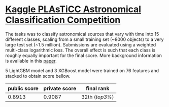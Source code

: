 # [Kaggle PLAsTiCC Astronomical Classification Competition](https://www.kaggle.com/c/PLAsTiCC-2018)
 The tasks was to classify astronomical sources that vary with time into 15 different classes, scaling from a small training set (~8000 objects) to a very large test set (~1.5 million). Submissions are evaluated using a weighted multi-class logarithmic loss. The overall effect is such that each class is   roughly equally important for the final score. More background information is available in this [paper](https://arxiv.org/abs/1810.00001).
 
 5 LightGBM model and 3 XGBoost model were trained on 76 features and stacked to obtain score bellow.

|public score|private score|final rank| 
|---|---|---|
|0.8913|0.9087| 32th (*top3%*)|


